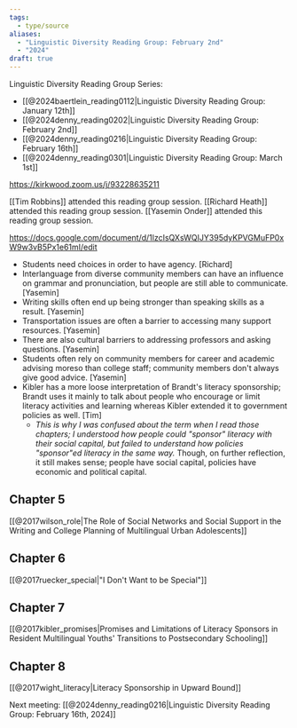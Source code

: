 ```yaml
---
tags:
  - type/source
aliases:
  - "Linguistic Diversity Reading Group: February 2nd"
  - "2024"
draft: true
---
```

Linguistic Diversity Reading Group Series:
- [[@2024baertlein_reading0112|Linguistic Diversity Reading Group: January 12th]]
- [[@2024denny_reading0202|Linguistic Diversity Reading Group: February 2nd]]
- [[@2024denny_reading0216|Linguistic Diversity Reading Group: February 16th]]
- [[@2024denny_reading0301|Linguistic Diversity Reading Group: March 1st]]

https://kirkwood.zoom.us/j/93228635211

[[Tim Robbins]] attended this reading group session.
[[Richard Heath]] attended this reading group session.
[[Yasemin Onder]] attended this reading group session.

https://docs.google.com/document/d/1lzcIsQXsWQIJY395dyKPVGMuFP0xW9w3vB5Px1e61mI/edit

- Students need choices in order to have agency. [Richard]
- Interlanguage from diverse community members can have an influence on grammar and pronunciation, but people are still able to communicate. [Yasemin]
- Writing skills often end up being stronger than speaking skills as a result. [Yasemin]
- Transportation issues are often a barrier to accessing many support resources. [Yasemin]
- There are also cultural barriers to addressing professors and asking questions. [Yasemin]
- Students often rely on community members for career and academic advising moreso than college staff; community members don't always give good advice. [Yasemin]
- Kibler has a more loose interpretation of Brandt's literacy sponsorship; Brandt uses it mainly to talk about people who encourage or limit literacy activities and learning whereas Kibler extended it to government policies as well. [Tim]
	- *This is why I was confused about the term when I read those chapters; I understood how people could "sponsor" literacy with their social capital, but failed to understand how policies "sponsor"ed literacy in the same way.* Though, on further reflection, it still makes sense; people have social capital, policies have economic and political capital.

## Chapter 5
[[@2017wilson_role|The Role of Social Networks and Social Support in the Writing and College Planning of Multilingual Urban Adolescents]]


## Chapter 6
[[@2017ruecker_special|"I Don't Want to be Special"]]

## Chapter 7
[[@2017kibler_promises|Promises and Limitations of Literacy Sponsors in Resident Multilingual Youths' Transitions to Postsecondary Schooling]]

## Chapter 8
[[@2017wight_literacy|Literacy Sponsorship in Upward Bound]]


Next meeting: [[@2024denny_reading0216|Linguistic Diversity Reading Group: February 16th, 2024]]
